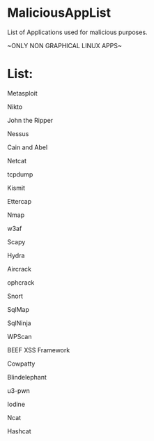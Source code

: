 MaliciousAppList
================

List of Applications used for malicious purposes.

~ONLY NON GRAPHICAL LINUX APPS~

List:
================

Metasploit

Nikto

John the Ripper

Nessus

Cain and Abel

Netcat

tcpdump

Kismit

Ettercap

Nmap

w3af

Scapy

Hydra

Aircrack

ophcrack

Snort

SqlMap

SqlNinja

WPScan

BEEF XSS Framework

Cowpatty

Blindelephant

u3-pwn

Iodine

Ncat

Hashcat
